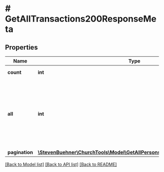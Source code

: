 # # GetAllTransactions200ResponseMeta

## Properties

Name | Type | Description | Notes
------------ | ------------- | ------------- | -------------
**count** | **int** | Count of transactions on this current page. | [optional]
**all** | **int** | Count of all transactions, which the user can see within that accounting period but without any special filters. I.e. if only &#x60;accounting_period_id&#x60; is given, &#x60;all&#x60; and &#x60;total&#x60; are the same number. | [optional]
**pagination** | [**\StevenBuehner\ChurchTools\Model\GetAllPersons200ResponseMetaPagination**](GetAllPersons200ResponseMetaPagination.md) |  | [optional]

[[Back to Model list]](../../README.md#models) [[Back to API list]](../../README.md#endpoints) [[Back to README]](../../README.md)
